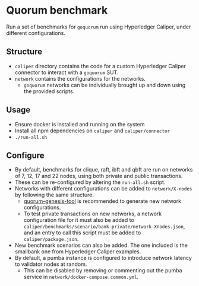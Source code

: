 # Quorum benchmark

Run a set of benchmarks for `goquorum` run using Hyperledger Caliper, under different configurations.

## Structure

- `caliper` directory contains the code for a custom Hyperledger Caliper connector to interact with a `goquorum` SUT.
- `network` contains the configurations for the networks.
  - `goquorum` networks can be individually brought up and down using the provided scripts.

## Usage

- Ensure docker is installed and running on the system
- Install all npm dependencies on `caliper` and `caliper/connector`
- `./run-all.sh`


## Configure

- By default, benchmarks for clique, raft, ibft and qbft are run on networks of 7, 12, 17 and 22 nodes, using both private and public transactions.
- These can be re-configured by altering the `run-all.sh` script.
- Networks with different configurations can be added to `network/X-nodes` by following the same structure.
  - [quorum-genesis-tool](https://github.com/ConsenSys/quorum-genesis-tool) is recommended to generate new network configurations.
  - To test private transactions on new networks, a network configuration file for it must also be added to `caliper/benchmarks/scenario/bank-private/network-Xnodes.json`, and an entry to call this script must be added to `caliper/package.json`.
- New benchmark scenarios can also be added. The one included is the smallbank one from Hyperledger Caliper examples.
- By default, a pumba instance is configured to introduce network latency to validator nodes at random.
  - This can be disabled by removing or commenting out the pumba service in `network/docker-compose.common.yml`.
